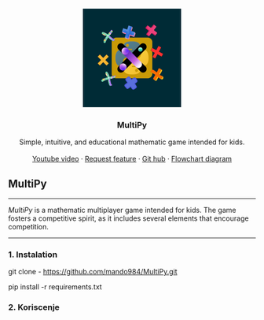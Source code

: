 <p align="center" dir="auto">
  <a href="https://getbootstrap.com/" rel="nofollow">
    <img src="MultiPy.png" alt="MultiPy logo" width="200" height="200"  style="max-width: 100%;">
  </a>
</p>
<h3 align="center" tabindex="-1" dir="auto"><a id="user-content-bootstrap" class="anchor" aria-hidden="true"></a>MultiPy</h3>


<p align="center" dir="auto">
  Simple, intuitive, and educational mathematic game intended for kids.
  <br>
  <br>
  <a href="https://github.com/twbs/bootstrap/issues/new?assignees=-&amp;labels=bug&amp;template=bug_report.yml">Youtube video</a>
  ·
  <a href="requirements.txt">Request feature</a>
  ·
  <a href="https://github.com/mando984/MultiPy.git" rel="nofollow">Git hub</a>
  ·
  <a href="flowchart.drawio.png" rel="nofollow">Flowchart diagram</a>
</p>



## MultiPy 
***
*MultiPy* is a mathematic multiplayer game intended for kids. The game fosters a competitive spirit, as it includes several elements that encourage competition.
***

### 1. Instalation

git clone - <https://github.com/mando984/MultiPy.git>


pip install -r requirements.txt

### 2. Koriscenje





